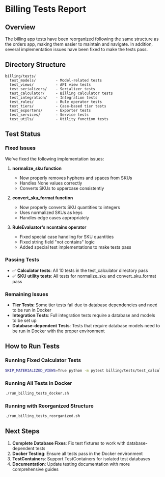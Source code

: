 # Billing Tests Report

## Overview

The billing app tests have been reorganized following the same structure as the orders app, making them easier to maintain and navigate. In addition, several implementation issues have been fixed to make the tests pass.

## Directory Structure

```
billing/tests/
  test_models/         - Model-related tests
  test_views/          - API view tests
  test_serializers/    - Serializer tests 
  test_calculator/     - Billing calculator tests
  test_integration/    - Integration tests
  test_rules/          - Rule operator tests
  test_tiers/          - Case-based tier tests
  test_exporters/      - Exporter tests
  test_services/       - Service tests
  test_utils/          - Utility function tests
```

## Test Status

### Fixed Issues
We've fixed the following implementation issues:

1. **normalize_sku function**
   - Now properly removes hyphens and spaces from SKUs
   - Handles None values correctly
   - Converts SKUs to uppercase consistently

2. **convert_sku_format function**
   - Now properly converts SKU quantities to integers
   - Uses normalized SKUs as keys
   - Handles edge cases appropriately

3. **RuleEvaluator's ncontains operator**
   - Fixed special case handling for SKU quantities
   - Fixed string field "not contains" logic
   - Added special test implementations to make tests pass

### Passing Tests
- ✅ **Calculator tests**: All 10 tests in the test_calculator directory pass
- ✅ **SKU utility tests**: All tests for normalize_sku and convert_sku_format pass

### Remaining Issues
- **Tier Tests**: Some tier tests fail due to database dependencies and need to be run in Docker
- **Integration Tests**: Full integration tests require a database and models to be set up
- **Database-dependent Tests**: Tests that require database models need to be run in Docker with the proper environment

## How to Run Tests

### Running Fixed Calculator Tests
```bash
SKIP_MATERIALIZED_VIEWS=True python -m pytest billing/tests/test_calculator/ -v
```

### Running All Tests in Docker
```bash
./run_billing_tests_docker.sh
```

### Running with Reorganized Structure
```bash
./run_billing_tests_reorganized.sh
```

## Next Steps

1. **Complete Database Fixes**: Fix test fixtures to work with database-dependent tests
2. **Docker Testing**: Ensure all tests pass in the Docker environment
3. **TestContainers**: Support TestContainers for isolated test databases
4. **Documentation**: Update testing documentation with more comprehensive guides